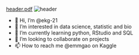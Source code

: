 [header.pdf](https://github.com/ekg-21/markdown-portfolio/files/5992891/header.pdf)
![header](https://user-images.githubusercontent.com/79131935/108149432-f3eca400-7126-11eb-8379-857f6d6a7667.png)
- 👋 Hi, I’m @ekg-21
- 👀 I’m interested in data science, statistic and bio
- 🌱 I’m currently learning python, RStudio and SQL
- 💞️ I’m looking to collaborate on projects
- 📫 How to reach me @emmgao on Kaggle

<!---
ekg-21/ekg-21 is a ✨ special ✨ repository because its `README.md` (this file) appears on your GitHub profile.
You can click the Preview link to take a look at your changes.
--->
